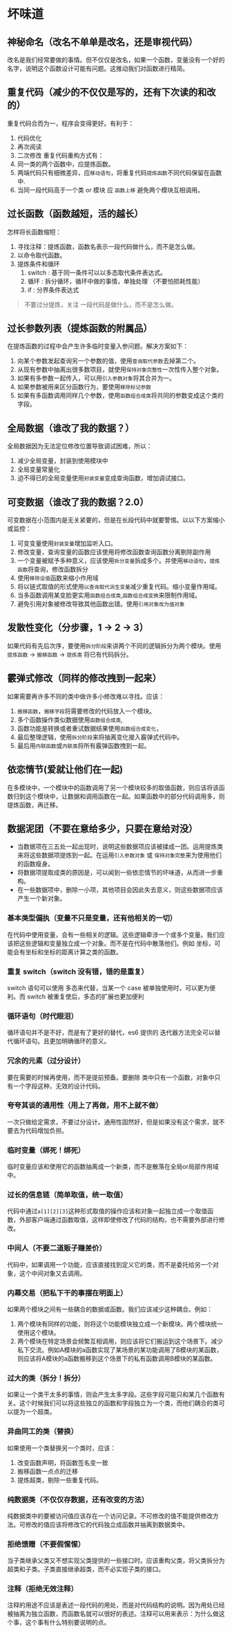 # 坏味道
## 神秘命名（改名不单单是改名，还是审视代码）
改名是我们经常要做的事情。但不仅仅是改名，如果一个函数，变量没有一个好的名字，说明这个函数设计可能有问题。这推动我们对函数进行精简。
## 重复代码（减少的不仅仅是写的，还有下次读的和改的）
重复代码合而为一，程序会变得更好。有利于：
1. 代码优化
2. 再次阅读
3. 二次修改
重复代码重构方式有：
1. 同一类的两个函数中，应提炼函数。
2. 两端代码只有细微差异，应`移动语句`，将重复代码`提炼函数`不同代码保留在函数中.
3. 当同一段代码高于一个类 or 模块 应 `函数上移` 避免两个模块互相调用。
## 过长函数（函数越短，活的越长）
怎样将长函数缩短：
1. 寻找注释：提炼函数，函数名表示一段代码做什么，而不是怎么做。
2. 以命令取代函数。
3. 提炼条件和循环
   1. switch : 基于同一条件可以以多态取代条件表达式。
   2. 循环 : 拆分循环，循环中做的事情，单独处理 （不要怕损耗性能）
   3. if : 分界条件表达式
> 不要过分提炼，关注 一段代码是做什么，而不是怎么做。
## 过长参数列表（提炼函数的附属品）
在提炼函数的过程中会产生许多临时变量入参问题。解决方案如下：
1. 向某个参数发起查询另一个参数的值，使用`查询取代参数`去掉第二个。
2. 从现有参数中抽离出很多数项目，就使用`保持对象完整性`一次性传入整个对象。
3. 如果有多参数一起传入，可以用`引入参数对象`将其合并为一。
4. 如果参数被用来区分函数行为，要使用`移除标记参数`
5. 如果有多函数调用同样几个参数，使用`函数组合成类`将共同的参数变成这个类的字段。
## 全局数据（谁改了我的数据？）
全局数据因为无法定位修改位置导致调试困难，所以：
1. 减少全局变量，封装到使用模块中
2. 全局变量常量化
3. 迫不得已的全局变量使用`封装变量`变成查询函数，增加调试接口。
## 可变数据（谁改了我的数据？2.0）
可变数据在小范围内是无关紧要的，但是在长段代码中就要警惕。以以下方案缩小或监控：
1. 可变变量使用`封装变量`增加监听入口。
2. 修改变量，查询变量的函数应该使用将修改函数查询函数分离剔除副作用
3. 一个变量被赋予多种意义，应该使用`拆分变量`拆成多个。并使用`移动语句`，`提炼函数`将查询，修改函数拆分
4. 使用`移除设值`函数来缩小作用域
5. 将以链式取值的形式使用`以查询取代派生变量`减少重复代码。缩小变量作用域。
6. 当多函数调用某变脸更实用`函数组合成类`,`函数组合成变换`来限制作用域。
7. 避免引用对象被修改导致其他函数出错。使用`引用对象改为值对象`
## 发散性变化（分步骤，1 → 2 → 3）
如果代码有先后次序，要使用`拆分阶段`来讲两个不同的逻辑拆分为两个模块。使用`提炼函数` → `搬移函数` → `提炼类` 将已有代码拆分。
## 霰弹式修改（同样的修改拽到一起来）
如果需要再许多不同的类中做许多小修改难以寻找。应该：
1. `搬移函数`，`搬移字段`将需要修改的代码放入一个模块。
2. 多个函数操作类似数据使用`函数组合成类`,
3. 函数功能是转换或者重试数据结果使用`函数组合成变化`，
4. 最后整理逻辑，使用`拆分阶段`来将抽离变化接入霰弹式代码中。
5. 最后用`内联函数`或`内联类`将所有霰弹函数拽到一起。
## 依恋情节(爱就让他们在一起)
在多模块中，一个模块中的函数调用了另一个模块较多的取值函数，则应该将该函数归到这个模块中，让数据和调用函数在一起。如果函数中的部分代码调用多，则提炼函数，再迁移。
## 数据泥团（不要在意给多少，只要在意给对没）
- 当数据项在三五处一起出现时，说明这些数据项应该被揉成一团。运用提炼类来将这些数据项提炼到一起。在运用`引入参数对象` 或 `保持对象完整`来为使用他们的函数瘦身。
- 将数据项提取成类的原因是，可以闻到一些依恋情节的坏味道，从而进一步重构。
- 在一些数据项中，删除一小项，其他项目会因此失去意义，则这些数据项应该产生一个新对象。
### 基本类型偏执（变量不只是变量，还有他相关的一切）
在代码中使用变量，会有一些相关的逻辑。这些逻辑牵涉一个或多个变量。我们应该把这些逻辑和变量独立成一个对象。而不是在代码中散落他们。例如 坐标，可能会有坐标和坐标的距离计算之类的函数。
### 重复 switch（switch 没有错，错的是重复）
switch 语句可以使用 多态来代替，当某一个 case 被单独使用时，可以更为便利。而 switch 被重复使后，多态的扩展也更加便利
### 循环语句（时代眼泪）
循环语句并不是不好，而是有了更好的替代，es6 提供的 迭代器方法完全可以替代循环语句。且更加明确循环的意义。
### 冗余的元素（过分设计）
要在需要的时候再使用，而不是提前预备。要删除 类中只有一个函数，对象中只有一个字段这种，无效的设计代码。
### 夸夸其谈的通用性（用上了再做，用不上就不做）
一次只做给定需求，不要过分设计。通用性固然好，但是如果没有这个需求，就不要去为代码增加负担。
### 临时变量（绑死！绑死）
临时变量应该和使用它的函数抽离成一个新类，而不是散落在全局or局部作用域中。
### 过长的信息链（简单取值，统一取值）
代码中通过`a[1][2][3]`这种形式取值的操作应该和对象一起独立成一个取值函数，外部客户端通过函数取值，这样即使修改了代码的结构，也不需要外部进行修改。
### 中间人（不要二道贩子赚差价）
代码中，如果调用一个功能，应该直接找到定义它的类，而不是委托给另一个对象，这个中间对象又去调用。
### 内幕交易（把私下干的事摆在明面上）
如果两个模块之间有一些耦合的数据或函数。我们应该减少这种耦合。例如：
1. 两个模块有同样的功能，则将这个功能模块独立成一个新模块。两个模块统一使用这个模块。
2. 两个模块在特定场景会频繁互相调用，则应该将它们搬运到这个场景下。减少私下交流。例如A模块的a函数实现了某场景的某功能调用了B模块的某函数，则应该将A模块的a函数搬移到这个场景下的私有函数调用B模块的某函数。
### 过大的类（拆分！拆分）
如果让一个类干太多的事情，则会产生太多字段。这些字段可能只和某几个函数有关。这个时候我们可以将这些独立的函数和字段独立为一个类，而他们耦合的类可以提为一个超类。
### 异曲同工的类（替换）
如果使用一个类替换另一个类时，应该：
1. 改变函数声明，将函数签名变一致
2. 搬移函数一点点的迁移
3. 提炼超类，剔除一些重复代码。
### 纯数据类（不仅仅存数据，还有改变的方法）
纯数据类中的要被访问值应该存在一个访问记录。不可修改的值不能提供修改方法。可修改的值应该将修改它的代码独立成函数并抽离到数据类中。
### 拒绝馈赠（不要假惺惺）
当子类继承父类又不想实现父类提供的一些接口时。应该重构父类，将父类拆分为超类和子类。子类直接继承超类，而不必实现子类的接口。
### 注释（拒绝无效注释）
注释的用途不应该是表述一段代码的用处，而是对代码结构的说明。因为用处已经被抽离为独立函数，而函数名就可以很好的表述。注释可以用来表示：为什么做这个事，这个事有什么特别要说明的点。

 


